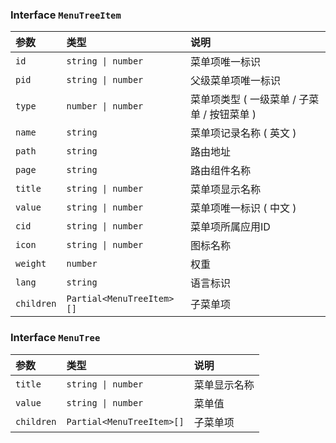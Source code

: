 ### Interface `MenuTreeItem`

| 参数 | 类型 | 说明
| :---- | :---- | :----
| `id` | `string \| number` | 菜单项唯一标识
| `pid` | `string \| number` | 父级菜单项唯一标识
| `type` | `number \| number` | 菜单项类型 ( 一级菜单 / 子菜单 / 按钮菜单 )
| `name` | `string` | 菜单项记录名称 ( 英文 )
| `path` | `string` | 路由地址
| `page` | `string` | 路由组件名称
| `title` | `string \| number` | 菜单项显示名称
| `value` | `string \| number` | 菜单项唯一标识 ( 中文 )
| `cid` | `string \| number` | 菜单项所属应用ID
| `icon` | `string \| number` | 图标名称
| `weight` | `number` | 权重
| `lang` | `string` | 语言标识
| `children` | `Partial<MenuTreeItem>[]` | 子菜单项

### Interface `MenuTree`

| 参数 | 类型 | 说明
| :---- | :---- | :----
| `title` | `string \| number` | 菜单显示名称
| `value` | `string \| number` | 菜单值
| `children` | `Partial<MenuTreeItem>[]` | 子菜单项
